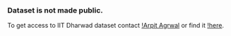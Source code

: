 ### Dataset is not made public. 

To get access to IIT Dharwad dataset contact 
[!Arpit Agrwal](https://github.com/agrawalarpit14) or 
find it [!here](https://github.com/agrawalarpit14/lda-private).
